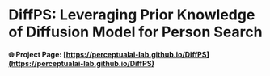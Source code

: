 # DiffPS: Leveraging Prior Knowledge of Diffusion Model for Person Search

**🌐 Project Page: [https://perceptualai-lab.github.io/DiffPS](https://perceptualai-lab.github.io/DiffPS)**



